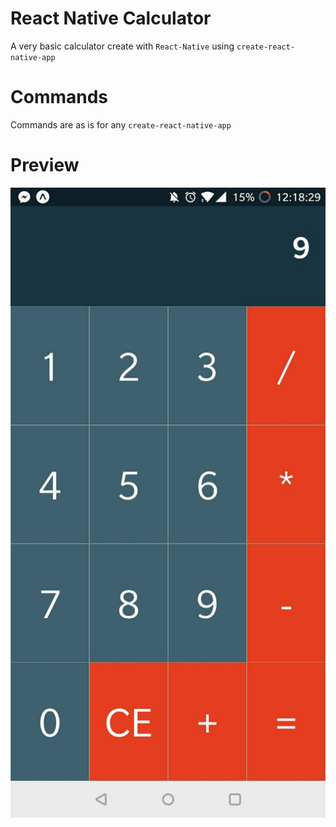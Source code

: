# React Native Calculator

A very basic calculator create with `React-Native` using `create-react-native-app`

# Commands
Commands are as is for any `create-react-native-app`

# Preview
![Alt text](screenshot.jpeg?raw=true "Optional Title")